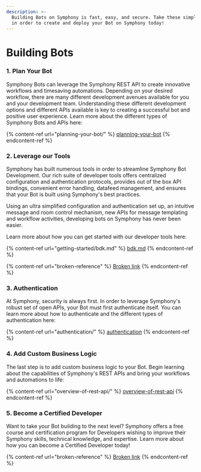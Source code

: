 ```yaml
---
description: >-
  Building Bots on Symphony is fast, easy, and secure. Take these simple steps
  in order to create and deploy your Bot on Symphony today!
---
```


# Building Bots

### 1. Plan Your Bot

Symphony Bots can leverage the Symphony REST API to create innovative workflows and timesaving automations. Depending on your desired workflow, there are many different development avenues available for you and your development team. Understanding these different development options and different APIs available is key to creating a successful bot and positive user experience. Learn more about the different types of Symphony Bots and APIs here:

{% content-ref url="planning-your-bot/" %}
[planning-your-bot](planning-your-bot/)
{% endcontent-ref %}

### 2. Leverage our Tools

Symphony has built numerous tools in order to streamline Symphony Bot Development. Our rich suite of developer tools offers centralized configuration and authentication protocols, provides out of the box API bindings, convenient error handling, datafeed management, and ensures that your Bot is built using Symphony's best practices.&#x20;

Using an ultra simplified configuration and authentication set up, an intuitive message and room control mechanism, new APIs for message templating and workflow activities, developing bots on Symphony has never been easier.

Learn more about how you can get started with our developer tools here:

{% content-ref url="getting-started/bdk.md" %}
[bdk.md](getting-started/bdk.md)
{% endcontent-ref %}

{% content-ref url="broken-reference" %}
[Broken link](broken-reference)
{% endcontent-ref %}

### 3.  Authentication

At Symphony, security is always first. In order to leverage Symphony's robust set of open APIs, your Bot must first authenticate itself. You can learn more about how to authenticate and the different types of authentication here:

{% content-ref url="authentication/" %}
[authentication](authentication/)
{% endcontent-ref %}

### 4.  Add Custom Business Logic

The last step is to add custom business logic to your Bot. Begin learning about the capabilities of Symphony's REST APIs and bring your workflows and automations to life:

{% content-ref url="overview-of-rest-api/" %}
[overview-of-rest-api](overview-of-rest-api/)
{% endcontent-ref %}

### 5.  Become a Certified Developer

Want to take your Bot building to the next level? Symphony offers a free course and certification program for Developers wishing to improve their Symphony skills, technical knowledge, and expertise. Learn more about how you can become a Certified Developer today!

{% content-ref url="broken-reference" %}
[Broken link](broken-reference)
{% endcontent-ref %}
